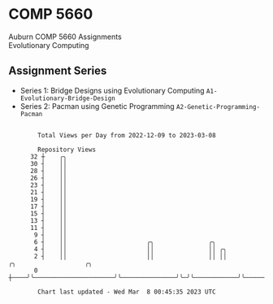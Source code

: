 # COMP 5660
Auburn COMP 5660 Assignments  
Evolutionary Computing

## Assignment Series
- Series 1: Bridge Designs using Evolutionary Computing `A1-Evolutionary-Bridge-Design`
- Series 2: Pacman using Genetic Programming `A2-Genetic-Programming-Pacman`

```

        Total Views per Day from 2022-12-09 to 2023-03-08

        Repository Views
      32 ┼    ╭╮
      30 ┤    ││
      28 ┤    ││
      26 ┤    ││
      23 ┤    ││
      21 ┤    ││
      19 ┤    ││
      17 ┤    ││
      15 ┤    ││
      13 ┤    ││
      11 ┤    ││
       9 ┤    ││
       6 ┤    ││                      ╭╮               ╭╮
       4 ┤    ││                      ││               ││ ╭╮
       2 ┤    ││                      ││               ││ ││            ╭╮                   ╭╮
       0 ┼────╯╰──────────────────────╯╰───────────────╯╰─╯╰────────────╯╰───────────────────╯╰────

        Chart last updated - Wed Mar  8 00:45:35 2023 UTC
        
```
